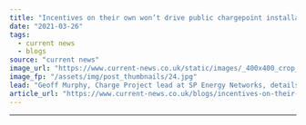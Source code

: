 ```yaml
---
title: "Incentives on their own won’t drive public chargepoint installation"
date: "2021-03-26"
tags: 
  - current news
  - blogs
source: "current news"
image_url: "https://www.current-news.co.uk/static/images/_400x400_crop_center-center/Project-Pace-credit-SPEN.jpg"
image_fp: "/assets/img/post_thumbnails/24.jpg"
lead: "Geoff Murphy, Charge Project lead at SP Energy Networks, details how more than incentives alone will be required to accelerate the uptake of electric vehicles with the sector currently being in a ‘chicken & egg’ situation."
article_url: "https://www.current-news.co.uk/blogs/incentives-on-their-own-wont-drive-public-chargepoint-installation?utm_source=rss-feeds&utm_medium=rss&utm_campaign=rss"
---
```


---
